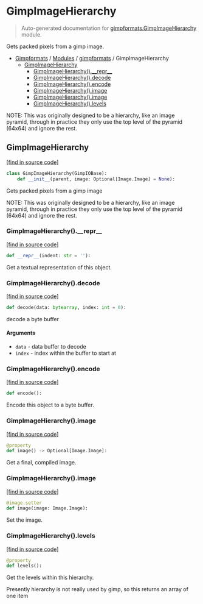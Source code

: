 # GimpImageHierarchy

> Auto-generated documentation for [gimpformats.GimpImageHierarchy](../../gimpformats/GimpImageHierarchy.py) module.

Gets packed pixels from a gimp image.

- [Gimpformats](../README.md#gimpformats-index) / [Modules](../README.md#gimpformats-modules) / [gimpformats](index.md#gimpformats) / GimpImageHierarchy
    - [GimpImageHierarchy](#gimpimagehierarchy)
        - [GimpImageHierarchy().\_\_repr\_\_](#gimpimagehierarchy__repr__)
        - [GimpImageHierarchy().decode](#gimpimagehierarchydecode)
        - [GimpImageHierarchy().encode](#gimpimagehierarchyencode)
        - [GimpImageHierarchy().image](#gimpimagehierarchyimage)
        - [GimpImageHierarchy().image](#gimpimagehierarchyimage)
        - [GimpImageHierarchy().levels](#gimpimagehierarchylevels)

NOTE: This was originally designed to be a hierarchy, like
 an image pyramid, through in practice they only use the
 top level of the pyramid (64x64) and ignore the rest.

## GimpImageHierarchy

[[find in source code]](../../gimpformats/GimpImageHierarchy.py#L17)

```python
class GimpImageHierarchy(GimpIOBase):
    def __init__(parent, image: Optional[Image.Image] = None):
```

Gets packed pixels from a gimp image

NOTE: This was originally designed to be a hierarchy, like
 an image pyramid, through in practice they only use the
 top level of the pyramid (64x64) and ignore the rest.

### GimpImageHierarchy().\_\_repr\_\_

[[find in source code]](../../gimpformats/GimpImageHierarchy.py#L118)

```python
def __repr__(indent: str = ''):
```

Get a textual representation of this object.

### GimpImageHierarchy().decode

[[find in source code]](../../gimpformats/GimpImageHierarchy.py#L37)

```python
def decode(data: bytearray, index: int = 0):
```

decode a byte buffer

#### Arguments

- `data` - data buffer to decode
- `index` - index within the buffer to start at

### GimpImageHierarchy().encode

[[find in source code]](../../gimpformats/GimpImageHierarchy.py#L69)

```python
def encode():
```

Encode this object to a byte buffer.

### GimpImageHierarchy().image

[[find in source code]](../../gimpformats/GimpImageHierarchy.py#L100)

```python
@property
def image() -> Optional[Image.Image]:
```

Get a final, compiled image.

### GimpImageHierarchy().image

[[find in source code]](../../gimpformats/GimpImageHierarchy.py#L107)

```python
@image.setter
def image(image: Image.Image):
```

Set the image.

### GimpImageHierarchy().levels

[[find in source code]](../../gimpformats/GimpImageHierarchy.py#L86)

```python
@property
def levels():
```

Get the levels within this hierarchy.

Presently hierarchy is not really used by gimp,
so this returns an array of one item
